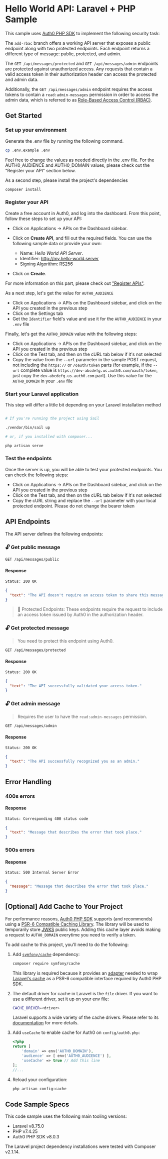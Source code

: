 # Hello World API: Laravel + PHP Sample

This sample uses [Auth0 PHP SDK](https://github.com/auth0/auth0-php) to implement the following security task:

The `add-rbac` branch offers a working API server that exposes a public
endpoint along with two protected endpoints. Each endpoint returns a different
type of message: public, protected, and admin.

The `GET /api/messages/protected` and `GET /api/messages/admin` endpoints are
protected against unauthorized access. Any requests that contain a valid access
token in their authorization header can access the protected and admin data.

Additionally, the `GET /api/messages/admin` endpoint requires the access tokens
to contain a `read:admin-messages` permission in order to access the admin
data, which is referred to as [Role-Based Access Control
(RBAC)](https://auth0.com/docs/authorization/rbac/).

## Get Started

### Set up your environment

Generate the .env file by running the following command.

```bash
cp .env.example .env
```
Feel free to change the values as needed directly in the .env file. For the AUTH0_AUDIENCE and AUTH0_DOMAIN values, please check out the "Register your API" section below.

As a second step, please install the project's dependencies

```bash
composer install
```

### Register your API

Create a free account in Auth0, and log into the dashboard. From this point, follow these steps to set up your API:

- Click on Applications -> APIs on the Dashboard sidebar.

- Click on **Create API**, and fill out the required fields. You can use the following sample data or provide your own:
  - Name: _Hello World API Server_.
  - Identifier: http://my.hello-world.server
  - Signing Algorithm: RS256

- Click on **Create**.

For more information on this part, please check out ["Register APIs"](https://auth0.com/docs/get-started/set-up-apis).

As a next step, let's get the value for `AUTH0_AUDIENCE`

- Click on Applications -> APIs on the Dashboard sidebar, and click on the API you created in the previous step
- Click on the Settings tab
- Get the `Identifier` field's value and use it for the `AUTH0_AUDIENCE` in your `.env` file

Finally, let's get the `AUTH0_DOMAIN` value with the following steps:

- Click on Applications -> APIs on the Dashboard sidebar, and click on the API you created in the previous step
- Click on the Test tab, and then on the cURL tab below if it's not selected
- Copy the value from the `--url` parameter in the sample POST request, not including the `https://` or `/oauth/token` parts (for example, if the `--url` complete value is `https://dev-abcdefg.us.auth0.com/oauth/token`, just copy the `dev-abcdefg.us.auth0.com` part). Use this value for the `AUTH0_DOMAIN` in your `.env` file

### Start your Laravel application

This step will differ a little bit depending on your Laravel installation method

```bash

# If you're running the project using Sail

./vendor/bin/sail up

# or, if you installed with composer...

php artisan serve
```

### Test the endpoints

Once the server is up, you will be able to test your protected endpoints. You can check the following steps:

- Click on Applications -> APIs on the Dashboard sidebar, and click on the API you created in the previous step
- Click on the Test tab, and then on the cURL tab below if it's not selected
- Copy the cURL string and replace the `--url` parameter with your local protected endpoint. Please do not change the bearer token


## API Endpoints

The API server defines the following endpoints:

### 🔓 Get public message

```bash
GET /api/messages/public
```

#### Response

```bash
Status: 200 OK
```

```json
{
  "text": "The API doesn't require an access token to share this message."
}
```

> 🔐 Protected Endpoints: These endpoints require the request to include an access token issued by Auth0 in the authorization header.

### 🔓 Get protected message

> You need to protect this endpoint using Auth0.

```bash
GET /api/messages/protected
```

#### Response

```bash
Status: 200 OK
```

```json
{
  "text": "The API successfully validated your access token."
}
```

### 🔓 Get admin message

> Requires the user to have the `read:admin-messages` permission.

```bash
GET /api/messages/admin
```

#### Response

```bash
Status: 200 OK
```

```json
{
  "text": "The API successfully recognized you as an admin."
}
```

## Error Handling

### 400s errors

#### Response

```bash
Status: Corresponding 400 status code
```

```json
{
  "text": "Message that describes the error that took place."
}
```

### 500s errors

#### Response

```bash
Status: 500 Internal Server Error
```

```json
{
  "message": "Message that describes the error that took place."
}
```



## [Optional] Add Cache to Your Project

For performance reasons, [Auth0 PHP SDK](https://github.com/auth0/auth0-php) supports (and recommends) using a [PSR-6 Compatible Caching Library](https://www.php-fig.org/psr/psr-6/). The library will be used to temporarily store [JWKS](https://auth0.com/docs/security/tokens/json-web-tokens/json-web-key-sets) public keys. Adding this cache layer avoids making a request to `AUTH0_DOMAIN` everytime you need to verify a token.

To add cache to this project, you'll need to do the following:

1. Add [`symfony/cache`](https://symfony.com/doc/current/components/cache.html) dependency:
    ```bash
    composer require symfony/cache
    ```
    This library is required because it provides an [adapter](https://symfony.com/doc/current/components/cache/psr6_psr16_adapters.html) needed to wrap [Laravel's cache](https://laravel.com/docs/8.x/cache) as a PSR-6 compatible interface required by Auth0 PHP SDK.

2. The default driver for cache in Laravel is the `file` driver. If you want to use a different driver, set it up on your env file:
    ```bash
    CACHE_DRIVER=<driver>
    ```
    Laravel supports a wide variety of the cache drivers. Please refer to its [documentation](https://laravel.com/docs/8.x/cache) for more details.
3. Add `useCache` to enable cache for Auth0 on `config/auth0.php`:
    ```php
    <?php
    return [
        'domain' => env('AUTH0_DOMAIN'),
        'audience' => [ env('AUTH0_AUDIENCE') ],
        'useCache' => true // Add this line
    ];
    //...
    ```
4. Reload your configuration:
    ```bash
    php artisan config:cache
    ```

## Code Sample Specs
This code sample uses the following main tooling versions:

- Laravel v8.75.0
- PHP v7.4.25
- Auth0 PHP SDK v8.0.3

The Laravel project dependency installations were tested with Composer v2.1.14.
